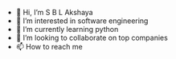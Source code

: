 - 👋 Hi, I’m S B L Akshaya
- 👀 I’m interested in software engineering
- 🌱 I’m currently learning python
- 💞️ I’m looking to collaborate on top companies
- 📫 How to reach me 

<!---
akshayapoorinima/akshayapoorinima is a ✨ special ✨ repository because its `README.md` (this file) appears on your GitHub profile.
You can click the Preview link to take a look at your changes.
--->
